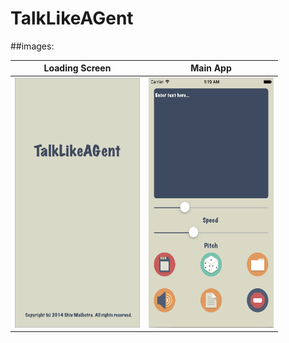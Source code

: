 # TalkLikeAGent

##images:

Loading Screen             |  Main App
:-------------------------:|:-------------------------:
<img src="https://github.com/shivmalhotra/talklikeagent/blob/master/loadingscreen.png" width="200" height="400" /> | <img src="https://github.com/shivmalhotra/talklikeagent/blob/master/app.png" width="200" height="400" />
